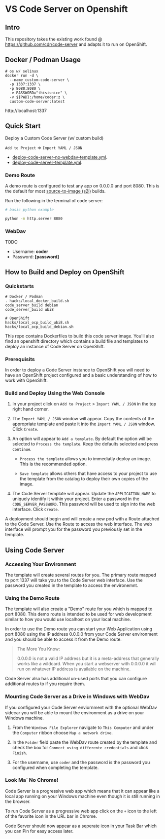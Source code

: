 # VS Code Server on Openshift

## Intro

This repository takes the existing work found @ https://github.com/cdr/code-server and
adapts it to run on OpenShift.

## Docker / Podman Usage

```
# os w/ selinux
docker run -d \
  --name custom-code-server \
  -p 1337:1337 \
  -p 8080:8080 \
  -e PASSWORD="thisisnice" \
  -v ${PWD}:/home/coder:z \
  custom-code-server:latest
```
http://localhost:1337

## Quick Start
Deploy a Custom Code Server (w/ custom build)

`Add to Project` => `Import YAML / JSON`

* [deploy-code-server-no-webdav-template.yml](openshift/deploy-code-server-no-webdav-template.yml).
* [deploy-code-server-template.yml](openshift/deploy-code-server-template.yml).


### Demo Route

A demo route is configured to test any app on 0.0.0.0 and port 8080.
This is the default for most [source-to-image (s2i)](https://github.com/sclorg/s2i-python-container) builds.

Run the following in the terminal of code server:

```sh
# basic python example

python -m http.server 8080
```

### WebDav

TODO
- Username: **coder**
- Password: **[password]**


## How to Build and Deploy on OpenShift

### Quickstarts

```
# Docker / Podman
. hacks/local_docker_build.sh
code_server_build debian
code_server_build ubi8

# OpenShift
hacks/local_ocp_build_ubi8.sh
hacks/local_ocp_build_debian.sh
```

This repo contains Dockerfiles to build this code server image. 
You'll also find an openshift directory which contains a build file and templates to deploy an instance of Code Server on OpenShift.

### Prerequisits

In order to deploy a Code Server instance to OpenShift you will need to have an OpenShift project configured and a basic understanding of how to work with OpenShift.

### Build and Deploy Using the Web Console

1. In your project click on `Add to Project` > `Import YAML / JSON` in the top right hand corner.

2. The `Import YAML / JSON` window will appear.  Copy the contents of the appropriate template and paste it into the `Import YAML / JSON` window.  Click `Create`.

3. An option will appear to `Add a template`.  By default the option will be selected to `Process the template`.  Keep the defaults selected and press `Continue`.

    * `Process the template` allows you to immediatly deploy an image.  This is the recommended option.

    * `Save template` allows others that have access to your project to use the template from the catalog to deploy their own copies of the image.

4. The Code Server template will appear.  Update the `APPLICATION_NAME` to uniquely identify it within your project.  Enter a password in the `CODE_SERVER_PASSWORD`.  This password will be used to sign into the web interface.  Click `Create`.

A deployment should begin and will create a new pod with a Route attached to the Code Server.
Use the Route to access the web interface. The web interface will prompt you for the password you previously set in the template.

## Using Code Server

### Accessing Your Environment

The template will create several routes for you.  The primary route mapped to port 1337 will take you to the Code Server web interface. Use the password you created in the template to access the environemnt.

### Using the Demo Route

The template will also create a "Demo" route for you which is mapped to port 8080.  This demo route is intended to be used for web development similar to how you would use localhost on your local machine.

In order to use the Demo route you can start your Web Application using port 8080 using the IP address 0.0.0.0 from your Code Server environment and you should be able to access it from the Demo route.

>The More You Know:
>
>0.0.0.0 is not a valid IP address but it is a meta-address that generally works like a wildcard.  When you start a webserver with 0.0.0.0 it will run on whatever IP address is available on the machine.

Code Server also has additional un-used ports that you can configure additional routes to if you require them.

### Mounting Code Server as a Drive in Windows with WebDav

If you configured your Code Server enviornment with the optional WebDav sidecar you will be able to mount the environment as a drive on your Windows machine.

1. From the `Windows File Explorer` navigate to `This Computer` and under the `Computer` ribbon choose `Map a network drive`.

2. In the `Folder` field paste the WebDav route created by the template and check the box for `Connect using differente credentials` and click `Finish`.

3. For the username, use `coder` and the password is the password you configured when completing the template.


### Look Ma` No Chrome!

Code Server is a progressive web app which means that it can appear like a local app running on your Windows machine even though it is still running in the browser.

To run Code Server as a progressive web app click on the `+` icon to the left of the favorite icon in the URL bar in Chrome.

Code Server should now appear as a seperate icon in your Task Bar which you can Pin for easy access later.
